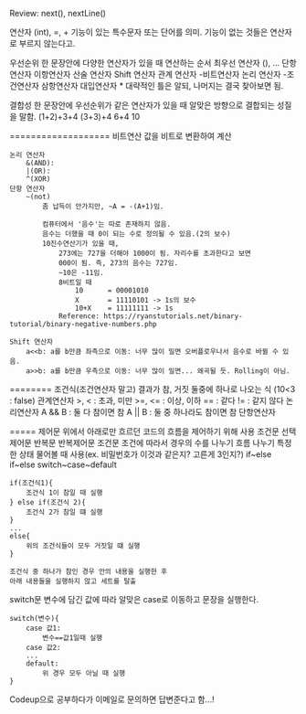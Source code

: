 Review: next(), nextLine()

연산자
    (int), =, +
    기능이 있는 특수문자 또는 단어를 의미.
    기능이 없는 것들은 연산자로 부르지 않는다고.

우선순위
    한 문장안에 다양한 연산자가 있을 때 연산하는 순서
    최우선 연산자
        (), ...
    단항 연산자
    이항연산자
        산술 연산자
        Shift 연산자
        관계 연산자
        -비트연산자
        논리 연산자
        -조건연산자
    삼항연산자
    대입연산자
    * 대략적인 틀은 알되, 나머지는 결국 찾아보면 됨.

결합성
    한 문장안에 우선순위가 같은 연산자가 있을 때
    알맞은 방향으로 결합되는 성질을 말함.
    (1+2)+3+4
    (3+3)+4
    6+4
    10

===================
비트연산
    값을 비트로 변환하여 계산
    
    논리 연산자
        &(AND): 
        |(OR): 
        ^(XOR)
    단항 연산자
        ~(not)
            좀 납득이 안가지만, ~A = -(A+1)임.

            컴퓨터에서 '음수'는 따로 존재하지 않음.
            음수는 더했을 때 0이 되는 수로 정의될 수 있음.(2의 보수)
            10진수연산기가 있을 때,
                273에는 727을 더해야 1000이 됨. 자리수를 초과한다고 보면
                000이 됨. 즉, 273의 음수는 727임.
                ~10은 -11임.
                8비트일 때
                    10      = 00001010
                    X       = 11110101 -> 1s의 보수
                    10+X    = 11111111 -> 1s
                Reference: https://ryanstutorials.net/binary-tutorial/binary-negative-numbers.php

    Shift 연산자
        a<<b: a를 b만큼 좌측으로 이동: 너무 많이 밀면 오버플로우나서 음수로 바뀔 수 있음.
        a>>b: a를 b만큼 우측으로 이동: 너무 많이 밀면... 왜곡될 듯. Rolling이 아님.

========
조건식(조건연산자 말고)
    결과가 참, 거짓 둘중에 하나로 나오는 식
    (10<3 : false)
    관계연산자
        >, <    : 초과, 미만
        >=, <=  : 이상, 이하
        ==      : 같다
        !=      : 같지 않다
    논리연산자
        A && B  : 둘 다 참이면 참
        A || B  : 둘 중 하나라도 참이면 참
    단항연산자

=====
제어문 
    위에서 아래로만 흐르던 코드의 흐름을 제어하기 위해 사용
    조건문 선택제어문
    반복문 반복제어문
조건문
    조건에 따라서 경우의 수를 나누기
    흐름 나누기
    특정한 상태 물어볼 때 사용(ex. 비밀번호가 이것과 같은지? 고른게 3인지?)
    if~else if~else
    switch~case~default

    if(조건식1){
        조건식 1이 참일 때 실행
    } else if(조건식 2){
        조건식 2가 참일 떄 실행
    }
    ...
    else{
        위의 조건식들이 모두 거짓일 떄 실행
    }

    조건식 중 하나가 참인 경우 안의 내용을 실행한 후
    아래 내용들을 실행하지 않고 세트를 탈출

switch문
    변수에 담긴 값에 따라 알맞은 case로 이동하고
    문장을 실행한다.

    switch(변수){
        case 값1:
            변수==값1일때 실행
        case 값2:
        ...
        default:
            위 경우 모두 아닐 때 실행
    }

Codeup으로 공부하다가 이메일로 문의하면 답변준다고 함...!




